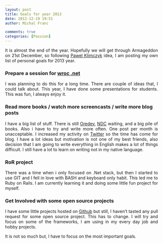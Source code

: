 ```yaml
---
layout: post
title: Goals for year 2013
date: 2012-12-19 19:51
author: Michal Franc

comments: true
categories: [Passion]
---
```

<p align="justify">It is almost the end of the year. Hopefully we will get through Armageddon on 21st December, so following <a href="http://blog.klimczyk.pl/">Pawel Klimczyk</a> idea, I am posting my own list of personal goals for 2013 year.</p>
<!---more---->
<h3>Prepare a session for <a href="http://wrocnet.org/">wroc .net</a></h3>
<p align="justify">I was planning to do this for a long time. There are couple of ideas that, I could talk about. This year, I have done some presentations for students. This was fun, I always enjoy it.</p>

<h3>Read more books / watch more screencasts / write more blog posts</h3>
<p align="justify">I have a big list of stuff. There is still <a href="http://oredev.org/">Oredev</a>, <a href="http://www.ndcoslo.com/">NDC</a> waiting, and a big pile of books. Also i have to try and write more often. One post per month is unacceptable. I increased my activity on <a href="https://twitter.com/francmichal">Twitter</a> so the time has come for blog. I have a lot ideas but motivation is not one of my best friends, also decision that I am going to write everything in English makes a lot of things difficult. I still have a lot to learn on writing not in my native language.</p>

<h3>RoR project</h3>
<p align="justify">There was a time when i only focused on .Net stack, but then I started to use GIT and I fell in love with BASH and keyboard only habit. This led me to Ruby on Rails. I am currently learning it and doing some little fun project for myself.</p>

<h3>Get Involved with some open source projects</h3>
<p align="justify">I have some little projects hosted on <a href="https://github.com/Michal Franc
ik">Github</a> but still, I haven’t tasted any pull request for some open source project. This has to change. I will try and focus on some of the frameworks, I am using in my every day job and hobby projects.</p>
<p align="justify"></p>
<p align="justify">It is not so much but, I have to focus on the most important goals.</p>
